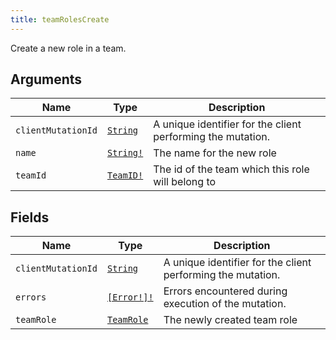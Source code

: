 ```yaml
---
title: teamRolesCreate
---
```


Create a new role in a team.

## Arguments

| Name | Type | Description |
|------|------|-------------|
| `clientMutationId` | [`String`](../scalar/string.md) | A unique identifier for the client performing the mutation. |
| `name` | [`String!`](../scalar/string.md) | The name for the new role |
| `teamId` | [`TeamID!`](../scalar/teamid.md) | The id of the team which this role will belong to |

## Fields

| Name | Type | Description |
|------|------|-------------|
| `clientMutationId` | [`String`](../scalar/string.md) | A unique identifier for the client performing the mutation. |
| `errors` | [`[Error!]!`](../union/error.md) | Errors encountered during execution of the mutation. |
| `teamRole` | [`TeamRole`](../object/teamrole.md) | The newly created team role |
